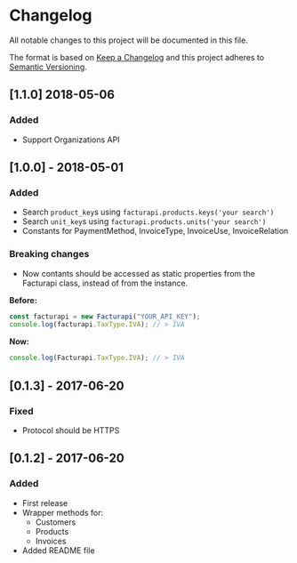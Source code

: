 # Changelog

All notable changes to this project will be documented in this file.

The format is based on [Keep a Changelog](http://keepachangelog.com/en/1.0.0/)
and this project adheres to [Semantic Versioning](http://semver.org/spec/v2.0.0.html).

## [1.1.0] 2018-05-06

### Added

* Support Organizations API

## [1.0.0] - 2018-05-01

### Added

* Search `product_key`s using `facturapi.products.keys('your search')`
* Search `unit_key`s using `facturapi.products.units('your search')`
* Constants for PaymentMethod, InvoiceType, InvoiceUse, InvoiceRelation

### Breaking changes

* Now contants should be accessed as static properties from the Facturapi class, instead of from the instance.

**Before:**

```javascript
const facturapi = new Facturapi("YOUR_API_KEY");
console.log(facturapi.TaxType.IVA); // > IVA
```

**Now:**

```javascript
console.log(Facturapi.TaxType.IVA); // > IVA
```

## [0.1.3] - 2017-06-20

### Fixed

* Protocol should be HTTPS

## [0.1.2] - 2017-06-20

### Added

* First release
* Wrapper methods for:
  * Customers
  * Products
  * Invoices
* Added README file

